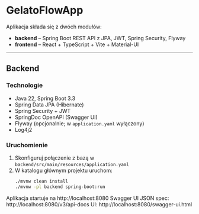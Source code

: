 # GelatoFlowApp

Aplikacja składa się z dwóch modułów:

- **backend** – Spring Boot REST API z JPA, JWT, Spring Security, Flyway
- **frontend** – React + TypeScript + Vite + Material-UI

---

## Backend

### Technologie

- Java 22, Spring Boot 3.3
- Spring Data JPA (Hibernate)
- Spring Security + JWT
- SpringDoc OpenAPI (Swagger UI)
- Flyway (opcjonalnie; w `application.yaml` wyłączony)
- Log4j2

### Uruchomienie

1. Skonfiguruj połączenie z bazą w `backend/src/main/resources/application.yaml`  
2. W katalogu głównym projektu uruchom:
   ```bash
   ./mvnw clean install
   ./mvnw -pl backend spring-boot:run


Aplikacja startuje na http://localhost:8080
Swagger UI
JSON spec: http://localhost:8080/v3/api-docs
UI: http://localhost:8080/swagger-ui.html
